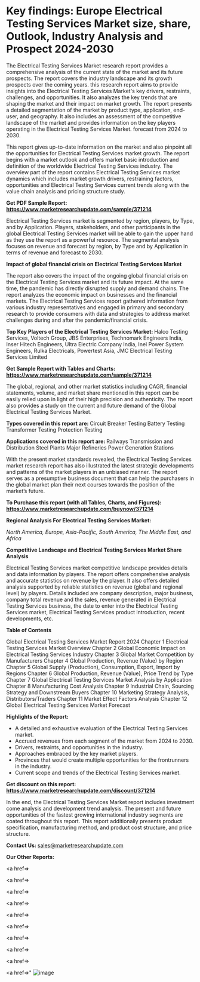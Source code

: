 # Key findings: Europe Electrical Testing Services Market size, share, Outlook, Industry Analysis and Prospect 2024-2030

The Electrical Testing Services Market research report provides a comprehensive analysis of the current state of the market and its future prospects. The report covers the industry landscape and its growth prospects over the coming years. this research report aims to provide insights into the Electrical Testing Services Market's key drivers, restraints, challenges, and opportunities. It also analyzes the key trends that are shaping the market and their impact on market growth. The report presents a detailed segmentation of the market by product type, application, end-user, and geography. It also includes an assessment of the competitive landscape of the market and provides information on the key players operating in the Electrical Testing Services Market. forecast from 2024 to 2030.

This report gives up-to-date information on the market and also pinpoint all the opportunities for Electrical Testing Services market growth. The report begins with a market outlook and offers market basic introduction and definition of the worldwide Electrical Testing Services industry. The overview part of the report contains Electrical Testing Services market dynamics which includes market growth drivers, restraining factors, opportunities and Electrical Testing Services current trends along with the value chain analysis and pricing structure study.

<strong><b>Get PDF Sample Report: <a href=https://www.marketresearchupdate.com/sample/371214>https://www.marketresearchupdate.com/sample/371214</a></b></strong>

Electrical Testing Services market is segmented by region, players, by Type, and by Application. Players, stakeholders, and other participants in the global Electrical Testing Services market will be able to gain the upper hand as they use the report as a powerful resource. The segmental analysis focuses on revenue and forecast by region, by Type and by Application in terms of revenue and forecast to 2030.

<strong><b>Impact of global financial crisis on Electrical Testing Services Market</b></strong>

The report also covers the impact of the ongoing global financial crisis on the Electrical Testing Services market and its future impact. At the same time, the pandemic has directly disrupted supply and demand chains. The report analyzes the economic impact on businesses and the financial markets. The Electrical Testing Services report gathered information from various industry representatives and engaged in primary and secondary research to provide consumers with data and strategies to address market challenges during and after the pandemic/financial crisis.

<strong><b>Top Key Players of the Electrical Testing Services Market:
</b></strong>Halco Testing Services, Voltech Group, JBS Enterprises, Technomark Engineers India, Inser Hitech Engineers, Ultra Electric Company India, Inel Power System Engineers, Rulka Electricals, Powertest Asia, JMC Electrical Testing Services Limited<strong><b>
</b></strong>

<strong><b>Get Sample Report with Tables and Charts: <a href=https://www.marketresearchupdate.com/sample/371214>https://www.marketresearchupdate.com/sample/371214</a></b></strong>

The global, regional, and other market statistics including CAGR, financial statements, volume, and market share mentioned in this report can be easily relied upon in light of their high precision and authenticity. The report also provides a study on the current and future demand of the Global Electrical Testing Services Market.

<strong><b>Types covered in this report are:
</b></strong>Circuit Breaker Testing
Battery Testing
Transformer Testing
Protection Testing<strong><b>
</b></strong>

<strong><b>Applications covered in this report are:
</b></strong>Railways
Transmission and Distribution
Steel Plants
Major Refineries
Power Generation Stations<strong><b>
</b></strong>

With the present market standards revealed, the Electrical Testing Services market research report has also illustrated the latest strategic developments and patterns of the market players in an unbiased manner. The report serves as a presumptive business document that can help the purchasers in the global market plan their next courses towards the position of the market’s future.

<strong><b>To Purchase this report (with all Tables, Charts, and Figures): <a href=https://www.marketresearchupdate.com/buynow/371214>https://www.marketresearchupdate.com/buynow/371214</a></b></strong>

<strong><b>Regional Analysis For Electrical Testing Services Market:</b></strong>

<em><i>North America, Europe, Asia-Pacific, South America, The Middle East, and Africa</i></em>

<strong><b>Competitive Landscape and Electrical Testing Services Market Share Analysis</b></strong>

Electrical Testing Services market competitive landscape provides details and data information by players. The report offers comprehensive analysis and accurate statistics on revenue by the player. It also offers detailed analysis supported by reliable statistics on revenue (global and regional level) by players. Details included are company description, major business, company total revenue and the sales, revenue generated in Electrical Testing Services business, the date to enter into the Electrical Testing Services market, Electrical Testing Services product introduction, recent developments, etc.

<strong><b>Table of Contents</b></strong>

Global Electrical Testing Services Market Report 2024
Chapter 1 Electrical Testing Services Market Overview
Chapter 2 Global Economic Impact on Electrical Testing Services Industry
Chapter 3 Global Market Competition by Manufacturers
Chapter 4 Global Production, Revenue (Value) by Region
Chapter 5 Global Supply (Production), Consumption, Export, Import by Regions
Chapter 6 Global Production, Revenue (Value), Price Trend by Type
Chapter 7 Global Electrical Testing Services Market Analysis by Application
Chapter 8 Manufacturing Cost Analysis
Chapter 9 Industrial Chain, Sourcing Strategy and Downstream Buyers
Chapter 10 Marketing Strategy Analysis, Distributors/Traders
Chapter 11 Market Effect Factors Analysis
Chapter 12 Global Electrical Testing Services Market Forecast

<strong><b>Highlights of the Report:</b></strong>

- A detailed and exhaustive evaluation of the Electrical Testing Services market.
- Accrued revenues from each segment of the market from 2024 to 2030.
- Drivers, restraints, and opportunities in the industry.
- Approaches embraced by the key market players.
- Provinces that would create multiple opportunities for the frontrunners in the industry.
- Current scope and trends of the Electrical Testing Services market.

<strong><b>Get discount on this report: <a href=https://www.marketresearchupdate.com/discount/371214>https://www.marketresearchupdate.com/discount/371214</a></b></strong>

In the end, the Electrical Testing Services Market report includes investment come analysis and development trend analysis. The present and future opportunities of the fastest growing international industry segments are coated throughout this report. This report additionally presents product specification, manufacturing method, and product cost structure, and price structure.

<strong><b>Contact Us:
</b></strong>sales@marketresearchupdate.com

<strong>Our Other Reports:</strong>

<a href=></a>

<a href=></a>

<a href=></a>

<a href=></a>

<a href=></a>

<a href=></a>

<a href=></a>

<a href=></a>

<a href=></a>

<a href=></a>"
![image](https://github.com/Gayatrikarjule/Market-Analysis-360/assets/97346546/d14ed175-79e2-4740-8b88-f49095582138)
